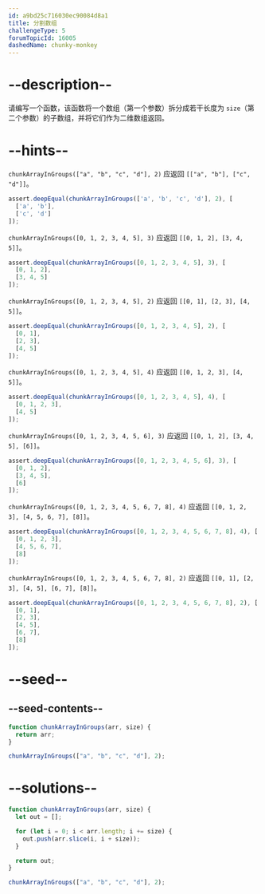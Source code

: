 ```yaml
---
id: a9bd25c716030ec90084d8a1
title: 分割数组
challengeType: 5
forumTopicId: 16005
dashedName: chunky-monkey
---
```


# --description--

请编写一个函数，该函数将一个数组（第一个参数）拆分成若干长度为 `size`（第二个参数）的子数组，并将它们作为二维数组返回。

# --hints--

`chunkArrayInGroups(["a", "b", "c", "d"], 2)` 应返回 `[["a", "b"], ["c", "d"]]`。

```js
assert.deepEqual(chunkArrayInGroups(['a', 'b', 'c', 'd'], 2), [
  ['a', 'b'],
  ['c', 'd']
]);
```

`chunkArrayInGroups([0, 1, 2, 3, 4, 5], 3)` 应返回 `[[0, 1, 2], [3, 4, 5]]`。

```js
assert.deepEqual(chunkArrayInGroups([0, 1, 2, 3, 4, 5], 3), [
  [0, 1, 2],
  [3, 4, 5]
]);
```

`chunkArrayInGroups([0, 1, 2, 3, 4, 5], 2)` 应返回 `[[0, 1], [2, 3], [4, 5]]`。

```js
assert.deepEqual(chunkArrayInGroups([0, 1, 2, 3, 4, 5], 2), [
  [0, 1],
  [2, 3],
  [4, 5]
]);
```

`chunkArrayInGroups([0, 1, 2, 3, 4, 5], 4)` 应返回 `[[0, 1, 2, 3], [4, 5]]`。

```js
assert.deepEqual(chunkArrayInGroups([0, 1, 2, 3, 4, 5], 4), [
  [0, 1, 2, 3],
  [4, 5]
]);
```

`chunkArrayInGroups([0, 1, 2, 3, 4, 5, 6], 3)` 应返回 `[[0, 1, 2], [3, 4, 5], [6]]`。

```js
assert.deepEqual(chunkArrayInGroups([0, 1, 2, 3, 4, 5, 6], 3), [
  [0, 1, 2],
  [3, 4, 5],
  [6]
]);
```

`chunkArrayInGroups([0, 1, 2, 3, 4, 5, 6, 7, 8], 4)` 应返回 `[[0, 1, 2, 3], [4, 5, 6, 7], [8]]`。

```js
assert.deepEqual(chunkArrayInGroups([0, 1, 2, 3, 4, 5, 6, 7, 8], 4), [
  [0, 1, 2, 3],
  [4, 5, 6, 7],
  [8]
]);
```

`chunkArrayInGroups([0, 1, 2, 3, 4, 5, 6, 7, 8], 2)` 应返回 `[[0, 1], [2, 3], [4, 5], [6, 7], [8]]`。

```js
assert.deepEqual(chunkArrayInGroups([0, 1, 2, 3, 4, 5, 6, 7, 8], 2), [
  [0, 1],
  [2, 3],
  [4, 5],
  [6, 7],
  [8]
]);
```

# --seed--

## --seed-contents--

```js
function chunkArrayInGroups(arr, size) {
  return arr;
}

chunkArrayInGroups(["a", "b", "c", "d"], 2);
```

# --solutions--

```js
function chunkArrayInGroups(arr, size) {
  let out = [];

  for (let i = 0; i < arr.length; i += size) {
    out.push(arr.slice(i, i + size));
  }

  return out;
}

chunkArrayInGroups(["a", "b", "c", "d"], 2);
```
